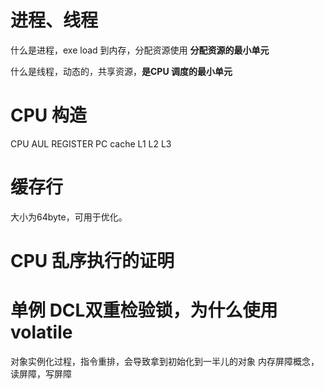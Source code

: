 # 进程、线程
什么是进程，exe load 到内存，分配资源使用 **分配资源的最小单元**

什么是线程，动态的，共享资源，**是CPU 调度的最小单元**

# CPU 构造
  CPU  AUL  REGISTER  PC cache L1 L2 L3 

# 缓存行
  大小为64byte，可用于优化。
# CPU 乱序执行的证明

# 单例 DCL双重检验锁，为什么使用 volatile
对象实例化过程，指令重排，会导致拿到初始化到一半儿的对象
内存屏障概念，读屏障，写屏障
